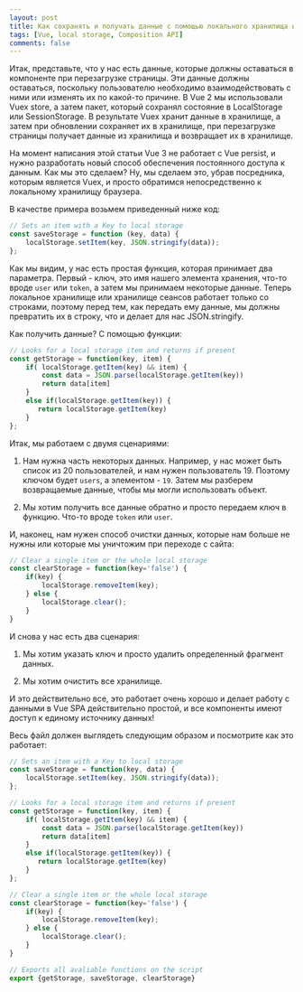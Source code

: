 ```yaml
---
layout: post
title: Как сохранять и получать данные с помощью локального хранилища и Vue 3
tags: [Vue, local storage, Composition API]
comments: false
---
```


Итак, представьте, что у нас есть данные, которые должны оставаться в компоненте при перезагрузке страницы. Эти
данные должны оставаться, поскольку пользователю необходимо взаимодействовать с ними или изменять их по какой-то
причине. В Vue 2 мы использовали Vuex store, а затем пакет, который сохранял состояние в LocalStorage или
SessionStorage. В результате Vuex хранит данные в хранилище, а затем при обновлении сохраняет их в хранилище, при
перезагрузке страницы получает данные из хранилища и возвращает их в хранилище.

На момент написания этой статьи Vue 3 не работает с Vue
persist, и нужно разработать новый способ обеспечения постоянного доступа к данным. Как мы это сделаем? Ну, мы
сделаем это, убрав посредника, которым является Vuex, и просто обратимся непосредственно к локальному хранилищу
браузера.

В качестве примера возьмем приведенный ниже код:

```js
// Sets an item with a Key to local storage
const saveStorage = function (key, data) {
    localStorage.setItem(key, JSON.stringify(data));
};
```

Как мы видим, у нас есть простая функция, которая принимает два параметра. Первый - ключ, это имя нашего элемента
хранения, что-то вроде `user` или `token`, а затем мы принимаем некоторые данные. Теперь локальное хранилище или
хранилище сеансов работает только со строками, поэтому перед тем, как передать ему данные, мы должны превратить их в
строку, что и делает для нас JSON.stringify.

Как получить данные? C помощью функции:

```js
// Looks for a local storage item and returns if present
const getStorage = function(key, item) {
    if( localStorage.getItem(key) && item) {
        const data = JSON.parse(localStorage.getItem(key))
        return data[item]
    }
    else if(localStorage.getItem(key)) {
       return localStorage.getItem(key)
    }
};
```

Итак, мы работаем с двумя сценариями:

1. Нам нужна часть некоторых данных. Например, у нас может быть список из 20 пользователей, и нам нужен пользователь 19.
   Поэтому ключом будет `users`, а элементом - `19`. Затем мы разберем возвращаемые данные, чтобы мы могли использовать
   объект.

2. Мы хотим получить все данные обратно и просто передаем ключ в функцию. Что-то вроде `token` или `user`.

И, наконец, нам нужен способ очистки данных, которые нам больше не нужны или которые мы уничтожим при переходе с сайта:

```js
// Clear a single item or the whole local storage
const clearStorage = function(key='false') {
    if(key) {
        localStorage.removeItem(key);
    } else {
        localStorage.clear();
    }
}
```

И снова у нас есть два сценария:

1. Мы хотим указать ключ и просто удалить определенный фрагмент данных.

2. Мы хотим очистить все хранилище.

И это действительно все, это работает очень хорошо и делает работу с данными в Vue SPA действительно простой, и все
компоненты имеют доступ к единому источнику данных!

Весь файл должен выглядеть следующим образом и посмотрите как это
работает:

```js
// Sets an item with a Key to local storage
const saveStorage = function(key, data) {
    localStorage.setItem(key, JSON.stringify(data));
};

// Looks for a local storage item and returns if present
const getStorage = function(key, item) {
    if( localStorage.getItem(key) && item) {
        const data = JSON.parse(localStorage.getItem(key))
        return data[item]
    }
    else if(localStorage.getItem(key)) {
       return localStorage.getItem(key)
    }
};

// Clear a single item or the whole local storage
const clearStorage = function(key='false') {
    if(key) {
        localStorage.removeItem(key);
    } else {
        localStorage.clear();
    }
}

// Exports all avaliable functions on the script
export {getStorage, saveStorage, clearStorage}
```
